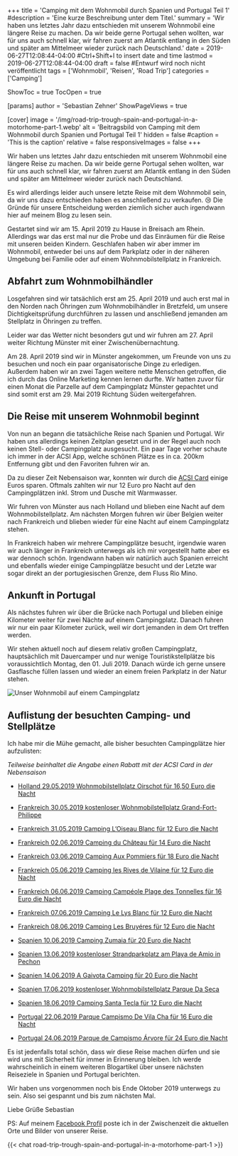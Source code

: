 +++
title = 'Camping mit dem Wohnmobil durch Spanien und Portugal Teil 1'
#description = 'Eine kurze Beschreibung unter dem Titel.'
summary = 'Wir haben uns letztes Jahr dazu entschieden mit unserem Wohnmobil eine längere Reise zu machen. Da wir beide gerne Portugal sehen wollten, war für uns auch schnell klar, wir fahren zuerst am Atlantik entlang in den Süden und später am Mittelmeer wieder zurück nach Deutschland.'
date = 2019-06-27T12:08:44-04:00 #Ctrl+Shift+I to insert date and time
lastmod = 2019-06-27T12:08:44-04:00
draft = false #Entwurf wird noch nicht veröffentlicht
tags = ['Wohnmobil', 'Reisen', 'Road Trip']
categories = ['Camping']

ShowToc = true
TocOpen = true

[params]
    author = 'Sebastian Zehner'
    ShowPageViews = true

[cover]
    image = '/img/road-trip-trough-spain-and-portugal-in-a-motorhome-part-1.webp'
    alt = 'Beitragsbild von Camping mit dem Wohnmobil durch Spanien und Portugal Teil 1'
    hidden = false
    #caption = 'This is the caption'
    relative = false
    responsiveImages = false
+++

Wir haben uns letztes Jahr dazu entschieden mit unserem Wohnmobil eine längere Reise zu machen. Da wir beide gerne Portugal sehen wollten, war für uns auch schnell klar, wir fahren zuerst am Atlantik entlang in den Süden und später am Mittelmeer wieder zurück nach Deutschland.

Es wird allerdings leider auch unsere letzte Reise mit dem Wohnmobil sein, da wir uns dazu entschieden haben es anschließend zu verkaufen. :cry: Die Gründe für unsere Entscheidung werden ziemlich sicher auch irgendwann hier auf meinem Blog zu lesen sein.

Gestartet sind wir am 15. April 2019 zu Hause in Breisach am Rhein. Allerdings war das erst mal nur die Probe und das Einräumen für die Reise mit unseren beiden Kindern. Geschlafen haben wir aber immer im Wohnmobil, entweder bei uns auf dem Parkplatz oder in der näheren Umgebung bei Familie oder auf einem Wohnmobilstellplatz in Frankreich.

## Abfahrt zum Wohnmobilhändler

Losgefahren sind wir tatsächlich erst am 25. April 2019 und auch erst mal in den Norden nach Öhringen zum Wohnmobilhändler in Bretzfeld, um unsere Dichtigkeitsprüfung durchführen zu lassen und anschließend jemanden am Stellplatz in Öhringen zu treffen.

Leider war das Wetter nicht besonders gut und wir fuhren am 27. April weiter Richtung Münster mit einer Zwischenübernachtung.

Am 28. April 2019 sind wir in Münster angekommen, um Freunde von uns zu besuchen und noch ein paar organisatorische Dinge zu erledigen. Außerdem haben wir an zwei Tagen weitere nette Menschen getroffen, die ich durch das Online Marketing kennen lernen durfte. Wir hatten zuvor für einen Monat die Parzelle auf dem Campingplatz Münster gepachtet und sind somit erst am 29. Mai 2019 Richtung Süden weitergefahren.

## Die Reise mit unserem Wohnmobil beginnt

Von nun an begann die tatsächliche Reise nach Spanien und Portugal. Wir haben uns allerdings keinen Zeitplan gesetzt und in der Regel auch noch keinen Stell- oder Campingplatz ausgesucht. Ein paar Tage vorher schaute ich immer in der ACSI App, welche schönen Plätze es in ca. 200km Entfernung gibt und den Favoriten fuhren wir an.

Da zu dieser Zeit Nebensaison war, konnten wir durch die [ACSI Card](https://www.campingcard.com/) einige Euros sparen. Oftmals zahlten wir nur 12 Euro pro Nacht auf den Campingplätzen inkl. Strom und Dusche mit Warmwasser.

Wir fuhren von Münster aus nach Holland und blieben eine Nacht auf dem Wohnmobilstellplatz. Am nächsten Morgen fuhren wir über Belgien weiter nach Frankreich und blieben wieder für eine Nacht auf einem Campingplatz stehen.

In Frankreich haben wir mehrere Campingplätze besucht, irgendwie waren wir auch länger in Frankreich unterwegs als ich mir vorgestellt hatte aber es war dennoch schön. Irgendwann haben wir natürlich auch Spanien erreicht und ebenfalls wieder einige Campingplätze besucht und der Letzte war sogar direkt an der portugiesischen Grenze, dem Fluss Rio Mino.

## Ankunft in Portugal

Als nächstes fuhren wir über die Brücke nach Portugal und blieben einige Kilometer weiter für zwei Nächte auf einem Campingplatz. Danach fuhren wir nur ein paar Kilometer zurück, weil wir dort jemanden in dem Ort treffen werden.

Wir stehen aktuell noch auf diesem relativ großen Campingplatz, hauptsächlich mit Dauercamper und nur wenige Touristikstellplätze bis voraussichtlich Montag, den 01. Juli 2019. Danach würde ich gerne unsere Gasflasche füllen lassen und wieder an einem freien Parkplatz in der Natur stehen.

![Unser Wohnmobil auf einem Campingplatz](/img/galleries/road-trip-trough-spain-and-portugal-in-a-motorhome-part-1/road-trip-trough-spain-and-portugal-in-a-motorhome-part-1-1.webp)

## Auflistung der besuchten Camping- und Stellplätze

Ich habe mir die Mühe gemacht, alle bisher besuchten Campingplätze hier aufzulisten:

*Teilweise beinhaltet die Angabe einen Rabatt mit der ACSI Card in der Nebensaison*

- [Holland 29.05.2019 Wohnmobilstellplatz Oirschot für 16,50 Euro die Nacht](https://park4night.com/lieu/63092/privater-wohnmobil-parkplatz/oirschot-de-rijt-1a/netherlands/oirschot#)

- [Frankreich 30.05.2019 kostenloser Wohnmobilstellplatz Grand-Fort-Philippe](https://park4night.com/lieu/38567/parken-tag-und-nacht/grand-fort-philippe-169-179-rue-mar%C3%A9chal-foch/france/nord#)

- [Frankreich 31.05.2019 Camping L‘Oiseau Blanc für 12 Euro die Nacht](https://www.camping-loiseau-blanc.com/)

- [Frankreich 02.06.2019 Camping du Château für 14 Euro die Nacht](https://www.campingcard.com/de/frankreich/basse-normandie/calvados/falaise/camping-du-chateau-113109/)

- [Frankreich 03.06.2019 Camping Aux Pommiers für 18 Euro die Nacht](https://www.campingcard.com/de/frankreich/basse-normandie/manche/beauvoir/camping-aux-pommiers-107967/)

- [Frankreich 05.06.2019 Camping les Rives de Vilaine für 12 Euro die Nacht](https://www.campingcard.com/de/frankreich/bretagne/morbihan/ferel/camping-les-rives-de-vilaine-120890/)

- [Frankreich 06.06.2019 Camping Campéole Plage des Tonnelles für 16 Euro die Nacht](https://www.campingcard.com/de/frankreich/pays-de-la-loire/vendee/saint-jean-de-monts/camping-campeole-plage-des-tonnelles-dornier-111514/)

- [Frankreich 07.06.2019 Camping Le Lys Blanc für 12 Euro die Nacht](https://www.campingcard.com/de/frankreich/poitou-charentes/charente-maritime/semussac/camping-le-lys-blanc-121185/)

- [Frankreich 08.06.2019 Camping Les Bruyéres für 12 Euro die Nacht](https://www.campingcard.com/de/frankreich/aquitanien/landes/sainte-eulalie-en-born/camping-les-bruyeres-100484/)

- [Spanien 10.06.2019 Camping Zumaia für 20 Euro die Nacht](https://www.campingcard.com/de/spanien/baskenland/gipuzkoa/zumaia/camping-bungalows-zumaia-122504/)

- [Spanien 13.06.2019 kostenloser Strandparkplatz am Playa de Amio in Pechon](https://park4night.com/lieu/42559//16-diseminado-pechon-disemina/spain/cantabria/Umgeben-von-Natur#)

- [Spanien 14.06.2019 A Gaivota Camping für 20 Euro die Nacht](https://www.campingcard.com/de/spanien/galicien/lugo/barreiros/gaivota-camping-106540/)

- [Spanien 17.06.2019 kostenloser Wohnmobilstellplatz Parque Da Seca](https://park4night.com/lieu/40499/kostenloser-wohnmobil-parkplatz/31-4%C2%AA-travesia-seara/spain/pontevedra#)

- [Spanien 18.06.2019 Camping Santa Tecla für 12 Euro die Nacht](https://www.campingcard.com/de/spanien/galicien/pontevedra/a-guarda/camping-santa-tecla-124127/)

- [Portugal 22.06.2019 Parque Campismo De Vila Cha für 16 Euro die Nacht](https://www.campingcard.com/de/portugal/porto/vila-do-conde/parque-de-campismo-sol-de-vila-cha-110700/)

- [Portugal 24.06.2019 Parque de Campismo Árvore für 24 Euro die Nacht](https://parquesdecampismo.pt/arvore-bungalows-precos/)

Es ist jedenfalls total schön, dass wir diese Reise machen dürfen und sie wird uns mit Sicherheit für immer in Erinnerung bleiben. Ich werde wahrscheinlich in einem weiteren Blogartikel über unsere nächsten Reiseziele in Spanien und Portugal berichten.

Wir haben uns vorgenommen noch bis Ende Oktober 2019 unterwegs zu sein. Also sei gespannt und bis zum nächsten Mal.

Liebe Grüße
Sebastian

PS: Auf meinem [Facebook Profil](https://www.facebook.com/sebastianzehner83) poste ich in der Zwischenzeit die aktuellen Orte und Bilder von unserer Reise.

{{< chat road-trip-trough-spain-and-portugal-in-a-motorhome-part-1 >}}

